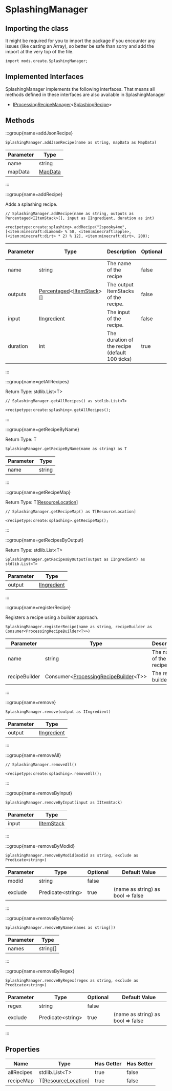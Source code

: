 # SplashingManager

## Importing the class

It might be required for you to import the package if you encounter any issues (like casting an Array), so better be safe than sorry and add the import at the very top of the file.
```zenscript
import mods.create.SplashingManager;
```


## Implemented Interfaces
SplashingManager implements the following interfaces. That means all methods defined in these interfaces are also available in SplashingManager

- [IProcessingRecipeManager](/mods/CreateTweaker/IProcessingRecipeManager)&lt;[SplashingRecipe](/mods/CreateTweaker/recipe/type/SplashingRecipe)&gt;

## Methods

:::group{name=addJsonRecipe}

```zenscript
SplashingManager.addJsonRecipe(name as string, mapData as MapData)
```

| Parameter |                 Type                 |
|-----------|--------------------------------------|
| name      | string                               |
| mapData   | [MapData](/vanilla/api/data/MapData) |


:::

:::group{name=addRecipe}

Adds a splashing recipe.

```zenscript
// SplashingManager.addRecipe(name as string, outputs as Percentaged<IItemStack>[], input as IIngredient, duration as int)

<recipetype:create:splashing>.addRecipe("2spooky4me", [<item:minecraft:diamond> % 50, <item:minecraft:apple>, (<item:minecraft:dirt> * 2) % 12], <item:minecraft:dirt>, 200);
```

| Parameter |                                                  Type                                                   |                  Description                   | Optional | Default Value |
|-----------|---------------------------------------------------------------------------------------------------------|------------------------------------------------|----------|---------------|
| name      | string                                                                                                  | The name of the recipe                         | false    |               |
| outputs   | [Percentaged](/vanilla/api/util/random/Percentaged)&lt;[IItemStack](/vanilla/api/item/IItemStack)&gt;[] | The output ItemStacks of the recipe.           | false    |               |
| input     | [IIngredient](/vanilla/api/ingredient/IIngredient)                                                      | The input of the recipe.                       | false    |               |
| duration  | int                                                                                                     | The duration of the recipe (default 100 ticks) | true     | 100           |


:::

:::group{name=getAllRecipes}

Return Type: stdlib.List&lt;T&gt;

```zenscript
// SplashingManager.getAllRecipes() as stdlib.List<T>

<recipetype:create:splashing>.getAllRecipes();
```

:::

:::group{name=getRecipeByName}

Return Type: T

```zenscript
SplashingManager.getRecipeByName(name as string) as T
```

| Parameter |  Type  |
|-----------|--------|
| name      | string |


:::

:::group{name=getRecipeMap}

Return Type: T[[ResourceLocation](/vanilla/api/resource/ResourceLocation)]

```zenscript
// SplashingManager.getRecipeMap() as T[ResourceLocation]

<recipetype:create:splashing>.getRecipeMap();
```

:::

:::group{name=getRecipesByOutput}

Return Type: stdlib.List&lt;T&gt;

```zenscript
SplashingManager.getRecipesByOutput(output as IIngredient) as stdlib.List<T>
```

| Parameter |                        Type                        |
|-----------|----------------------------------------------------|
| output    | [IIngredient](/vanilla/api/ingredient/IIngredient) |


:::

:::group{name=registerRecipe}

Registers a recipe using a builder approach.

```zenscript
SplashingManager.registerRecipe(name as string, recipeBuilder as Consumer<ProcessingRecipeBuilder<T>>)
```

|   Parameter   |                                                  Type                                                  |       Description       |
|---------------|--------------------------------------------------------------------------------------------------------|-------------------------|
| name          | string                                                                                                 | The name of the recipe. |
| recipeBuilder | Consumer&lt;[ProcessingRecipeBuilder](/mods/CreateTweaker/recipe/ProcessingRecipeBuilder)&lt;T&gt;&gt; | The recipe builder.     |


:::

:::group{name=remove}

```zenscript
SplashingManager.remove(output as IIngredient)
```

| Parameter |                        Type                        |
|-----------|----------------------------------------------------|
| output    | [IIngredient](/vanilla/api/ingredient/IIngredient) |


:::

:::group{name=removeAll}

```zenscript
// SplashingManager.removeAll()

<recipetype:create:splashing>.removeAll();
```

:::

:::group{name=removeByInput}

```zenscript
SplashingManager.removeByInput(input as IItemStack)
```

| Parameter |                    Type                    |
|-----------|--------------------------------------------|
| input     | [IItemStack](/vanilla/api/item/IItemStack) |


:::

:::group{name=removeByModid}

```zenscript
SplashingManager.removeByModid(modid as string, exclude as Predicate<string>)
```

| Parameter |          Type           | Optional |           Default Value           |
|-----------|-------------------------|----------|-----------------------------------|
| modid     | string                  | false    |                                   |
| exclude   | Predicate&lt;string&gt; | true     | (name as string) as bool => false |


:::

:::group{name=removeByName}

```zenscript
SplashingManager.removeByName(names as string[])
```

| Parameter |   Type   |
|-----------|----------|
| names     | string[] |


:::

:::group{name=removeByRegex}

```zenscript
SplashingManager.removeByRegex(regex as string, exclude as Predicate<string>)
```

| Parameter |          Type           | Optional |           Default Value           |
|-----------|-------------------------|----------|-----------------------------------|
| regex     | string                  | false    |                                   |
| exclude   | Predicate&lt;string&gt; | true     | (name as string) as bool => false |


:::


## Properties

|    Name    |                             Type                              | Has Getter | Has Setter |
|------------|---------------------------------------------------------------|------------|------------|
| allRecipes | stdlib.List&lt;T&gt;                                          | true       | false      |
| recipeMap  | T[[ResourceLocation](/vanilla/api/resource/ResourceLocation)] | true       | false      |

